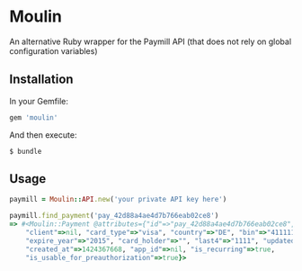 # Moulin

An alternative Ruby wrapper for the Paymill API
(that does not rely on global configuration variables)

## Installation

In your Gemfile:

```ruby
gem 'moulin'
```

And then execute:

    $ bundle

## Usage

```ruby
paymill = Moulin::API.new('your private API key here')

paymill.find_payment('pay_42d88a4ae4d7b766eab02ce8')
=> #<Moulin::Payment @attributes={"id"=>"pay_42d88a4ae4d7b766eab02ce8", "type"=>"creditcard",
    "client"=>nil, "card_type"=>"visa", "country"=>"DE", "bin"=>"411111", "expire_month"=>"12",
    "expire_year"=>"2015", "card_holder"=>"", "last4"=>"1111", "updated_at"=>1424367668,
    "created_at"=>1424367668, "app_id"=>nil, "is_recurring"=>true,
    "is_usable_for_preauthorization"=>true}>
```

